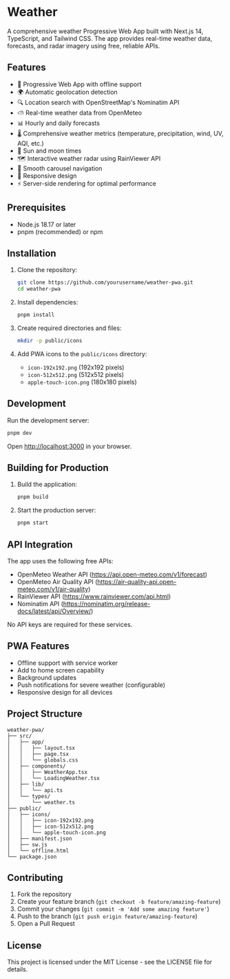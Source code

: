 # Weather

A comprehensive weather Progressive Web App built with Next.js 14, TypeScript, and Tailwind CSS. The app provides real-time weather data, forecasts, and radar imagery using free, reliable APIs.

## Features

- 📱 Progressive Web App with offline support
- 🌍 Automatic geolocation detection
- 🔍 Location search with OpenStreetMap's Nominatim API
- ⛅ Real-time weather data from OpenMeteo
- 📊 Hourly and daily forecasts
- 🌡️ Comprehensive weather metrics (temperature, precipitation, wind, UV, AQI, etc.)
- 🌅 Sun and moon times
- 🗺️ Interactive weather radar using RainViewer API
- 💨 Smooth carousel navigation
- 📱 Responsive design
- ⚡ Server-side rendering for optimal performance

## Prerequisites

- Node.js 18.17 or later
- pnpm (recommended) or npm

## Installation

1. Clone the repository:
   ```bash
   git clone https://github.com/yourusername/weather-pwa.git
   cd weather-pwa
   ```

2. Install dependencies:
   ```bash
   pnpm install
   ```

3. Create required directories and files:
   ```bash
   mkdir -p public/icons
   ```

4. Add PWA icons to the `public/icons` directory:
   - `icon-192x192.png` (192x192 pixels)
   - `icon-512x512.png` (512x512 pixels)
   - `apple-touch-icon.png` (180x180 pixels)

## Development

Run the development server:

```bash
pnpm dev
```

Open [http://localhost:3000](http://localhost:3000) in your browser.

## Building for Production

1. Build the application:
   ```bash
   pnpm build
   ```

2. Start the production server:
   ```bash
   pnpm start
   ```

## API Integration

The app uses the following free APIs:

- OpenMeteo Weather API (https://api.open-meteo.com/v1/forecast)
- OpenMeteo Air Quality API (https://air-quality-api.open-meteo.com/v1/air-quality)
- RainViewer API (https://www.rainviewer.com/api.html)
- Nominatim API (https://nominatim.org/release-docs/latest/api/Overview/)

No API keys are required for these services.

## PWA Features

- Offline support with service worker
- Add to home screen capability
- Background updates
- Push notifications for severe weather (configurable)
- Responsive design for all devices

## Project Structure

```
weather-pwa/
├── src/
│   ├── app/
│   │   ├── layout.tsx
│   │   ├── page.tsx
│   │   └── globals.css
│   ├── components/
│   │   ├── WeatherApp.tsx
│   │   └── LoadingWeather.tsx
│   ├── lib/
│   │   └── api.ts
│   └── types/
│       └── weather.ts
├── public/
│   ├── icons/
│   │   ├── icon-192x192.png
│   │   ├── icon-512x512.png
│   │   └── apple-touch-icon.png
│   ├── manifest.json
│   ├── sw.js
│   └── offline.html
└── package.json
```

## Contributing

1. Fork the repository
2. Create your feature branch (`git checkout -b feature/amazing-feature`)
3. Commit your changes (`git commit -m 'Add some amazing feature'`)
4. Push to the branch (`git push origin feature/amazing-feature`)
5. Open a Pull Request

## License

This project is licensed under the MIT License - see the LICENSE file for details.
